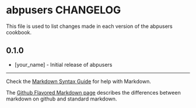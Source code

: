 abpusers CHANGELOG
==================

This file is used to list changes made in each version of the abpusers cookbook.

0.1.0
-----
- [your_name] - Initial release of abpusers

- - -
Check the [Markdown Syntax Guide](http://daringfireball.net/projects/markdown/syntax) for help with Markdown.

The [Github Flavored Markdown page](http://github.github.com/github-flavored-markdown/) describes the differences between markdown on github and standard markdown.
